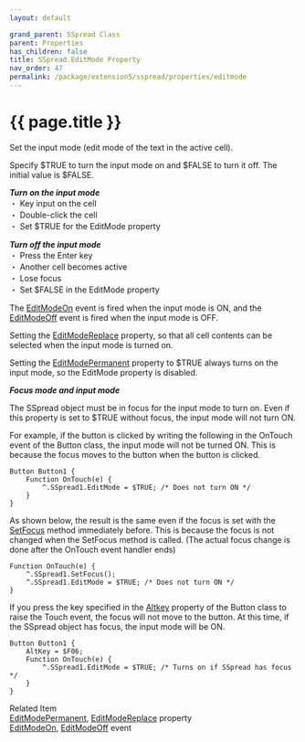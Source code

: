 ```yaml
---
layout: default

grand_parent: SSpread Class
parent: Properties
has_children: false
title: SSpread.EditMode Property
nav_order: 47
permalink: /package/extension5/sspread/properties/editmode
---
```

# {{ page.title }}

Set the input mode (edit mode of the text in the active cell).

Specify $TRUE to turn the input mode on and $FALSE to turn it off. The initial value is $FALSE.

***Turn on the input mode*** <br>
・ Key input on the cell<br>
・ Double-click the cell<br>
・ Set $TRUE for the EditMode property

***Turn off the input mode*** <br>
・ Press the Enter key<br>
・ Another cell becomes active<br>
・ Lose focus<br>
・ Set $FALSE in the EditMode property

The <a href="/package/extension5/sspread/events/editmodeon">EditModeOn</a>  event is fired when the input mode is ON, and the <a href="/package/extension5/sspread/events/editmodeoff">EditModeOff</a>  event is fired when the input mode is OFF.

Setting the <a href="/package/extension5/sspread/properties/editmodereplace">EditModeReplace</a> property, so that all cell contents can be selected when the input mode is turned on.

Setting the <a href="/package/extension5/sspread/properties/editmodepermanent">EditModePermanent</a> property to $TRUE always turns on the input mode, so the EditMode property is disabled.

***Focus mode and input mode***

The SSpread object must be in focus for the input mode to turn on. Even if this property is set to $TRUE without focus, the input mode will not turn ON.

For example, if the button is clicked by writing the following in the OnTouch event of the Button class, the input mode will not be turned ON. This is because the focus moves to the button when the button is clicked.
```
Button Button1 {
    Function OnTouch(e) {
        ^.SSpread1.EditMode = $TRUE; /* Does not turn ON */
    }
}
```
As shown below, the result is the same even if the focus is set with the <a href="/package/extension5/sspread/methods/setfocus">SetFocus</a>  method immediately before. This is because the focus is not changed when the SetFocus method is called. (The actual focus change is done after the OnTouch event handler ends)
```
Function OnTouch(e) {
    ^.SSpread1.SetFocus();
    ^.SSpread1.EditMode = $TRUE; /* Does not turn ON */
}
```
If you press the key specified in the <a href="/package/standard/button/properties/altkey">Altkey</a> property of the Button class to raise the Touch event, the focus will not move to the button. At this time, if the SSpread object has focus, the input mode will be ON.
```
Button Button1 {
    AltKey = $F06;
    Function OnTouch(e) {
        ^.SSpread1.EditMode = $TRUE; /* Turns on if SSpread has focus */
    }
}
```

Related Item<br>
<a href="/package/extension5/sspread/properties/editmodepermanent">EditModePermanent</a>, <a href="/package/extension5/sspread/properties/editmodereplace">EditModeReplace</a> property<br>
<a href="/package/extension5/sspread/events/editmodeon">EditModeOn</a>, <a href="/package/extension5/sspread/evenst/editmodeoff">EditModeOff</a> event